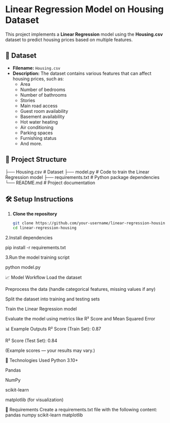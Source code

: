 # Linear Regression Model on Housing Dataset

This project implements a **Linear Regression** model using the **Housing.csv** dataset to predict housing prices based on multiple features.

## 📂 Dataset
- **Filename:** `Housing.csv`
- **Description:** The dataset contains various features that can affect housing prices, such as:
  - Area
  - Number of bedrooms
  - Number of bathrooms
  - Stories
  - Main road access
  - Guest room availability
  - Basement availability
  - Hot water heating
  - Air conditioning
  - Parking spaces
  - Furnishing status
  - And more.

## 🚀 Project Structure

├── Housing.csv # Dataset 
├── model.py # Code to train the Linear Regression model 
├── requirements.txt # Python package dependencies 
└── README.md # Project documentation

## 🛠️ Setup Instructions

1. **Clone the repository**
   ```bash
   git clone https://github.com/your-username/linear-regression-housing.git
   cd linear-regression-housing
2.Install dependencies

pip install -r requirements.txt

3.Run the model training script

python model.py


📈 Model Workflow
Load the dataset

Preprocess the data (handle categorical features, missing values if any)

Split the dataset into training and testing sets

Train the Linear Regression model

Evaluate the model using metrics like R² Score and Mean Squared Error

📊 Example Outputs
R² Score (Train Set): 0.87

R² Score (Test Set): 0.84

(Example scores — your results may vary.)

🧩 Technologies Used
Python 3.10+

Pandas

NumPy

scikit-learn

matplotlib (for visualization)

📝 Requirements
Create a requirements.txt file with the following content:
pandas
numpy
scikit-learn
matplotlib


